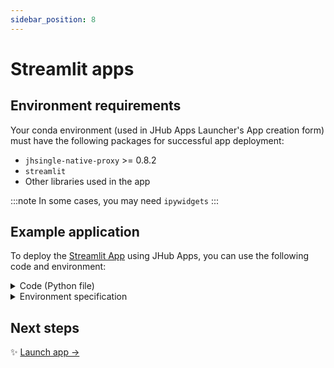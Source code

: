 ```yaml
---
sidebar_position: 8
---
```


# Streamlit apps

## Environment requirements

Your conda environment (used in JHub Apps Launcher's App creation form) must have the following packages for successful app deployment:

* `jhsingle-native-proxy` >= 0.8.2
* `streamlit`
* Other libraries used in the app

:::note
In some cases, you may need `ipywidgets`
:::

## Example application

To deploy the [Streamlit App][streamlit-app] using JHub Apps, you can use the following code and environment:

<details>
<summary> Code (Python file) </summary>

In a Python file, copy the following lines of code.

```python title="streamlit_app.py"
from collections import namedtuple
import altair as alt
import math
import pandas as pd
import streamlit as st

"""
# Welcome to Streamlit!

"""

total_points = st.slider("Number of points in spiral", 1, 5000, 2000)
num_turns = st.slider("Number of turns in spiral", 1, 100, 9)

Point = namedtuple("Point", "x y")
data = []

points_per_turn = total_points / num_turns

for curr_point_num in range(total_points):
    curr_turn, i = divmod(curr_point_num, points_per_turn)
    angle = (curr_turn + 1) * 2 * math.pi * i / points_per_turn
    radius = curr_point_num / total_points
    x = radius * math.cos(angle)
    y = radius * math.sin(angle)
    data.append(Point(x, y))

st.altair_chart(
    alt.Chart(pd.DataFrame(data), height=500, width=500)
    .mark_circle(color="#0068c9", opacity=0.5)
    .encode(x="x:Q", y="y:Q")
)
```

You will see an app that displays a spiral of points:

![Streamlit interactive plot of a spiral of points with two sliders to adjust the number of points and the number of turns in the spiral](/img/streamlit_app.png)
</details>

<details>
<summary> Environment specification </summary>

Use the following spec to create a Conda environment wherever JHub Apps is deployed.
If using Nebari, use this spec to create an environment with [conda-store][conda-store].

```yaml
channels:
  - conda-forge
dependencies:
  - altair
  - jhsingle-native-proxy>=0.8.2
  - pandas
  - streamlit
  - ipykernel
```
</details>


## Next steps

:sparkles: [Launch app →](/docs/create-apps/general-app)

<!-- External links -->

[streamlit-app]: https://github.com/streamlit/streamlit-example/blob/8bd2197e4ba68dd68127a264dc6708f0a96f23c8/streamlit_app.py
[conda-store]: https://conda.store/conda-store-ui/tutorials/create-envs
